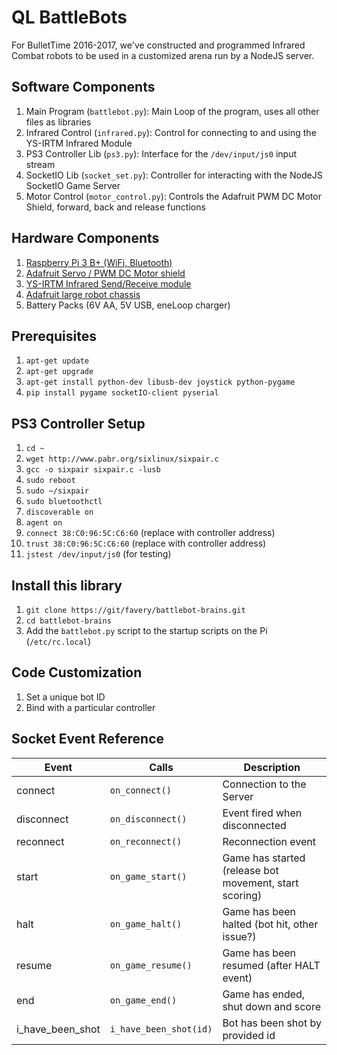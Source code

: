 # QL BattleBots

For BulletTime 2016-2017, we've constructed and programmed Infrared Combat robots to be used in a customized arena run by a NodeJS server.

## Software Components
1. Main Program (`battlebot.py`): Main Loop of the program, uses all other files as libraries
2. Infrared Control (`infrared.py`): Control for connecting to and using the YS-IRTM Infrared Module
3. PS3 Controller Lib (`ps3.py`): Interface for the `/dev/input/js0` input stream
4. SocketIO Lib (`socket_set.py`): Controller for interacting with the NodeJS SocketIO Game Server
5. Motor Control (`motor_control.py`): Controls the Adafruit PWM DC Motor Shield, forward, back and release functions

## Hardware Components
1. [Raspberry Pi 3 B+ (WiFi, Bluetooth)](https://www.raspberrypi.org/documentation/usage/)
2. [Adafruit Servo / PWM DC Motor shield](https://learn.adafruit.com/adafruit-dc-and-stepper-motor-hat-for-raspberry-pi)
3. [YS-IRTM Infrared Send/Receive module](http://arduino.stackexchange.com/questions/29801/how-to-connect-ir-transmitter-and-receiver-module/29813)
4. [Adafruit large robot chassis](https://learn.adafruit.com/simple-raspberry-pi-robot/overview)
5. Battery Packs (6V AA, 5V USB, eneLoop charger)

## Prerequisites
1. `apt-get update`
2. `apt-get upgrade`
3. `apt-get install python-dev libusb-dev joystick python-pygame`
4. `pip install pygame socketIO-client pyserial`

## PS3 Controller Setup
1. `cd ~`
2. `wget http://www.pabr.org/sixlinux/sixpair.c`
3. `gcc -o sixpair sixpair.c -lusb`
4. `sudo reboot`
5. `sudo ~/sixpair`
6. `sudo bluetoothctl`
7. `discoverable on`
8. `agent on`
9. `connect 38:C0:96:5C:C6:60` (replace with controller address)
10. `trust 38:C0:96:5C:C6:60` (replace with controller address)
11. `jstest /dev/input/js0` (for testing)

## Install this library
1. `git clone https://git/favery/battlebot-brains.git`
2. `cd battlebot-brains`
3. Add the `battlebot.py` script to the startup scripts on the Pi (`/etc/rc.local`)

## Code Customization
1. Set a unique bot ID
2. Bind with a particular controller

## Socket Event Reference
Event | Calls | Description
--- | --- | --- 
connect | `on_connect()` | Connection to the Server
disconnect |  `on_disconnect()`| Event fired when disconnected
reconnect |  `on_reconnect()`| Reconnection event
start |  `on_game_start()`| Game has started (release bot movement, start scoring)
halt |  `on_game_halt()`| Game has been halted (bot hit, other issue?)
resume |  `on_game_resume()`| Game has been resumed (after HALT event)
end |  `on_game_end()`| Game has ended, shut down and score
i_have_been_shot | `i_have_been_shot(id)` | Bot has been shot by provided id

